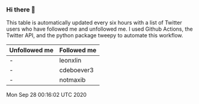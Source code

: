 ### Hi there 👋

This table is automatically updated every six hours with a list of Twitter users who have followed me and unfollowed me. I used Github Actions, the Twitter API, and the python package tweepy to automate this workflow.

| Unfollowed me |  Followed me |
| --- | --- |
|-|leonxlin|
|-|cdeboever3|
|-|notmaxib|
Mon Sep 28 00:16:02 UTC 2020
